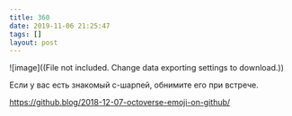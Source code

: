 ```yaml
---
title: 360
date: 2019-11-06 21:25:47
tags: []
layout: post
---
```


![image]((File not included. Change data exporting settings to download.))

Если у вас есть знакомый c-шарпей, обнимите его при встрече.

<https://github.blog/2018-12-07-octoverse-emoji-on-github/>
